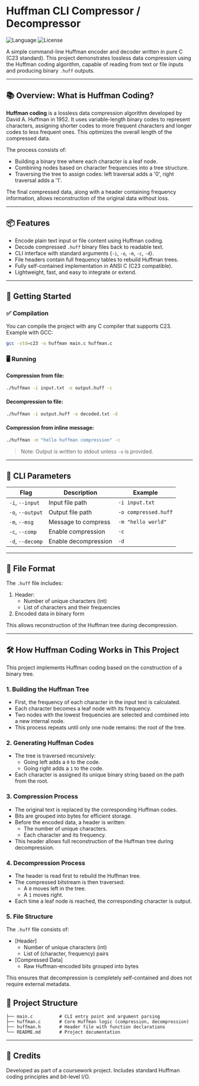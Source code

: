 # Huffman CLI Compressor / Decompressor

![Language](https://img.shields.io/badge/language-C-blue)
![License](https://img.shields.io/badge/license-MIT-green)

A simple command-line Huffman encoder and decoder written in pure C (C23 standard). This project demonstrates lossless data compression using the Huffman coding algorithm, capable of reading from text or file inputs and producing binary `.huff` outputs.

---

## 📚 Overview: What is Huffman Coding?

**Huffman coding** is a lossless data compression algorithm developed by David A. Huffman in 1952. 
It uses variable-length binary codes to represent characters, assigning shorter codes to more frequent characters 
and longer codes to less frequent ones. This optimizes the overall length of the compressed data.

The process consists of:
- Building a binary tree where each character is a leaf node.
- Combining nodes based on character frequencies into a tree structure.
- Traversing the tree to assign codes: left traversal adds a '0', right traversal adds a '1'.

The final compressed data, along with a header containing frequency information, allows reconstruction of the original data without loss.

---

## 📦 Features

- Encode plain text input or file content using Huffman coding.
- Decode compressed `.huff` binary files back to readable text.
- CLI interface with standard arguments (`-i`, `-o`, `-m`, `-c`, `-d`).
- File headers contain full frequency tables to rebuild Huffman trees.
- Fully self-contained implementation in ANSI C (C23 compatible).
- Lightweight, fast, and easy to integrate or extend.

---

## 🚀 Getting Started

### ✅ Compilation

You can compile the project with any C compiler that supports C23. Example with GCC:

```bash
gcc -std=c23 -o huffman main.c huffman.c
```

### 🖥️ Running

#### Compression from file:

```bash
./huffman -i input.txt -o output.huff -c
```

#### Decompression to file:

```bash
./huffman -i output.huff -o decoded.txt -d
```

#### Compression from inline message:

```bash
./huffman -m "hello huffman compression" -c
```

> Note: Output is written to stdout unless `-o` is provided.

---

## 🔧 CLI Parameters

| Flag             | Description                              | Example                    |
|------------------|------------------------------------------|----------------------------|
| `-i`, `--input`  | Input file path                          | `-i input.txt`             |
| `-o`, `--output` | Output file path                         | `-o compressed.huff`       |
| `-m`, `--msg`    | Message to compress                      | `-m "hello world"`         |
| `-c`, `--comp`   | Enable compression                       | `-c`                       |
| `-d`, `--decomp` | Enable decompression                     | `-d`                       |

---

## 📁 File Format

The `.huff` file includes:
1. Header:
   - Number of unique characters (int)
   - List of characters and their frequencies
2. Encoded data in binary form

This allows reconstruction of the Huffman tree during decompression.

---

## 🛠️ How Huffman Coding Works in This Project

This project implements Huffman coding based on the construction of a binary tree.

### 1. Building the Huffman Tree
- First, the frequency of each character in the input text is calculated.
- Each character becomes a leaf node with its frequency.
- Two nodes with the lowest frequencies are selected and combined into a new internal node.
- This process repeats until only one node remains: the root of the tree.

### 2. Generating Huffman Codes
- The tree is traversed recursively:
  - Going left adds a `0` to the code.
  - Going right adds a `1` to the code.
- Each character is assigned its unique binary string based on the path from the root.

### 3. Compression Process
- The original text is replaced by the corresponding Huffman codes.
- Bits are grouped into bytes for efficient storage.
- Before the encoded data, a header is written:
  - The number of unique characters.
  - Each character and its frequency.
- This header allows full reconstruction of the Huffman tree during decompression.

### 4. Decompression Process
- The header is read first to rebuild the Huffman tree.
- The compressed bitstream is then traversed:
  - A `0` moves left in the tree.
  - A `1` moves right.
- Each time a leaf node is reached, the corresponding character is output.

### 5. File Structure
The `.huff` file consists of:
- [Header]
  - Number of unique characters (int)
  - List of (character, frequency) pairs
- [Compressed Data]
  - Raw Huffman-encoded bits grouped into bytes

This ensures that decompression is completely self-contained and does not require external metadata.

## 📂 Project Structure

```text
├── main.c          # CLI entry point and argument parsing
├── huffman.c       # Core Huffman logic (compression, decompression)
├── huffman.h       # Header file with function declarations
└── README.md       # Project documentation
```

---

## 🙌 Credits

Developed as part of a coursework project. Includes standard Huffman coding principles and bit-level I/O.
